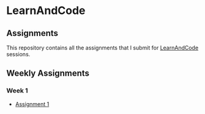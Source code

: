 # LearnAndCode 
## Assignments

This repository contains all the assignments that I submit for [LearnAndCode](http://learnandcode.in) sessions.

## Weekly Assignments

### Week 1

* [Assignment 1](Week1/README.md)
